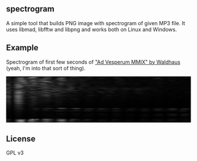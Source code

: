 spectrogram
------------

A simple tool that builds PNG image with spectrogram of given MP3 file. It uses libmad, libfftw and libpng and works both on Linux and Windows.


Example
-------

Spectrogram of first few seconds of ["Ad Vesperum MMIX" by Waldhaus](https://www.discogs.com/Waldhaus-The-Waldhaus-Doctrine-EP/release/1658750) (yeah, I'm into that sort of thing).

![example](https://raw.githubusercontent.com/lockie/spectrogram/master/example.png)


License
-------

GPL v3
